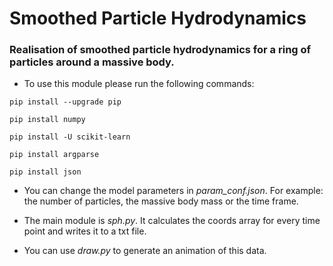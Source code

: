 # Smoothed Particle Hydrodynamics

### Realisation of smoothed particle hydrodynamics for a ring of particles around a massive body.

- To use this module please run the following commands:

`pip install --upgrade pip`

`pip install numpy`

`pip install -U scikit-learn`

`pip install argparse`

`pip install json`

- You can change the model parameters in *param_conf.json*. For example: the number of particles, the massive body mass or the time frame.

- The main module is *sph.py*. It calculates the coords array for every time point and writes it to a txt file.
- You can use *draw.py* to generate an animation of this data.
